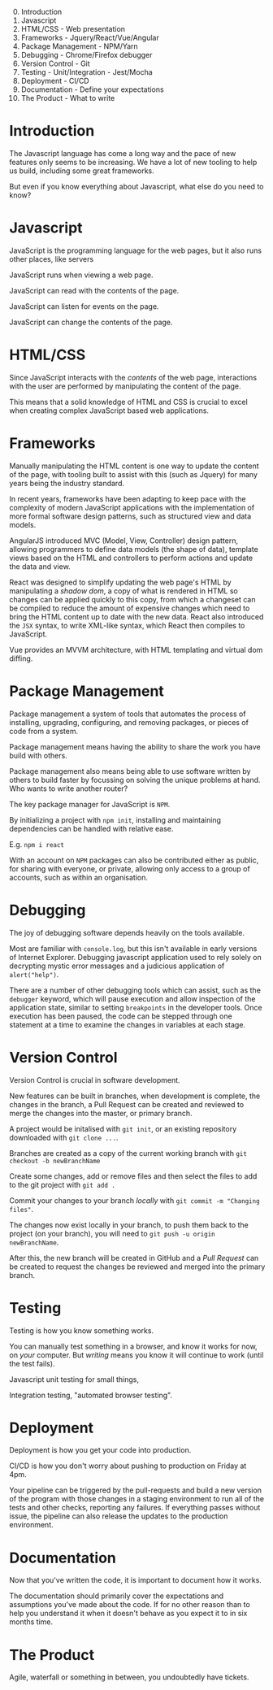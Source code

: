 0. Introduction
1. Javascript
2. HTML/CSS - Web presentation
3. Frameworks - Jquery/React/Vue/Angular
4. Package Management - NPM/Yarn
5. Debugging - Chrome/Firefox debugger
6. Version Control - Git
7. Testing - Unit/Integration - Jest/Mocha
8. Deployment - CI/CD
9. Documentation - Define your expectations
10. The Product - What to write

# Introduction

The Javascript language has come a long way and the pace of new features only
seems to be increasing. We have a lot of new tooling to help us build,
including some great frameworks.

But even if you know everything about Javascript, what else do you need to know?

# Javascript

JavaScript is the programming language for the web pages, but it also runs other places, like servers

JavaScript runs when viewing a web page.

JavaScript can read with the contents of the page.

JavaScript can listen for events on the page.

JavaScript can change the contents of the page.

# HTML/CSS

Since JavaScript interacts with the _contents_ of the web page, interactions with the user are performed by manipulating the content of the page.

This means that a solid knowledge of HTML and CSS is crucial to excel when creating complex JavaScript based web applications.

# Frameworks

Manually manipulating the HTML content is one way to update the content of the page, with tooling built to assist with this (such as Jquery) for many years being the industry standard.

In recent years, frameworks have been adapting to keep pace with the complexity of modern JavaScript applications with the implementation of more formal software design patterns, such as structured view and data models.

AngularJS introduced MVC (Model, View, Controller) design pattern, allowing programmers to define data models (the shape of data), template views based on the HTML and controllers to perform actions and update the data and view.

React was designed to simplify updating the web page's HTML by manipulating a _shadow dom_, a copy of what is rendered in HTML so changes can be applied quickly to this copy, from which a changeset can be compiled to reduce the amount of expensive changes which need to bring the HTML content up to date with the new data.
React also introduced the `JSX` syntax, to write XML-like syntax, which React then compiles to JavaScript.

Vue provides an MVVM architecture, with HTML templating and virtual dom diffing.

# Package Management

Package management a system of tools that automates the process of installing, upgrading, configuring, and removing packages, or pieces of code from a system.

Package management means having the ability to share the work you have build with others.

Package management also means being able to use software written by others to build faster by focussing on solving the unique problems at hand. Who wants to write another router?

The key package manager for JavaScript is `NPM`.

By initializing a project with `npm init`, installing and maintaining dependencies can be handled with relative ease.

E.g. `npm i react`

With an account on `NPM` packages can also be contributed either as public, for sharing with everyone, or private, allowing only access to a group of accounts, such as within an organisation.

# Debugging

The joy of debugging software depends heavily on the tools available.

Most are familiar with `console.log`, but this isn't available in early versions of Internet Explorer. Debugging javascript application used to rely solely on decrypting mystic error messages and a judicious application of `alert("help")`.

There are a number of other debugging tools which can assist, such as the `debugger` keyword, which will pause execution and allow inspection of the application state, similar to setting `breakpoints` in the developer tools. Once execution has been paused, the code can be stepped through one statement at a time to examine the changes in variables at each stage.

# Version Control

Version Control is crucial in software development.

New features can be built in branches, when development is complete, the
changes in the branch, a Pull Request can be created and reviewed to merge
the changes into the master, or primary branch.

A project would be initalised with `git init`, or an existing repository downloaded with `git clone ...`.

Branches are created as a copy of the current working branch with `git checkout -b newBranchName`

Create some changes, add or remove files and then select the files to add to the git project with `git add .`

Commit your changes to your branch _locally_ with `git commit -m "Changing files"`.

The changes now exist locally in your branch, to push them back to the project (on your branch), you will need to `git push -u origin newBranchName`.

After this, the new branch will be created in GitHub and a _Pull Request_ can be created to request the changes be reviewed and merged into the primary branch.

# Testing

Testing is how you know something works.

You can manually test something in a browser, and know it works for now, on _your_ computer.
But _writing_ means you know it will continue to work (until the test fails).

Javascript unit testing for small things,

Integration testing, "automated browser testing".

# Deployment

Deployment is how you get your code into production.

CI/CD is how you don't worry about pushing to production on Friday at 4pm.

Your pipeline can be triggered by the pull-requests and build a new version of the program with those changes in a staging environment to run all of the tests and other checks, reporting any failures. If everything passes without issue, the pipeline can also release the updates to the production environment.

# Documentation

Now that you've written the code, it is important to document how it works.

The documentation should primarily cover the expectations and assumptions you've made about the code. If for no other reason than to help you understand it when it doesn't behave as you expect it to in six months time.

# The Product

Agile, waterfall or something in between, you undoubtedly have tickets.
